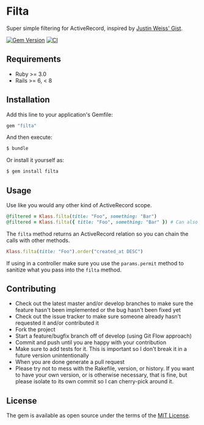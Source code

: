 # Filta

Super simple filtering for ActiveRecord, inspired by [Justin Weiss' Gist](https://gist.github.com/justinweiss/9065666).

[![Gem Version](https://badge.fury.io/rb/filta.svg)](https://badge.fury.io/rb/filta)
[![CI](https://github.com/boxt/filta/actions/workflows/ci.yml/badge.svg)](https://github.com/boxt/filta/actions/workflows/ci.yml)

## Requirements

- Ruby >= 3.0
- Rails >= 6, < 8

## Installation

Add this line to your application's Gemfile:

```ruby
gem "filta"
```

And then execute:

```bash
$ bundle
```

Or install it yourself as:

```bash
$ gem install filta
```

## Usage

Use like you would any other kind of ActiveRecord scope.

```ruby
@filtered = Klass.filta(title: "Foo", something: "Bar")
@filtered = Klass.filta({ title: "Foo", something: "Bar" }) # Can also use with hash
```

The `filta` method returns an ActiveRecord relation so you can chain the calls with other methods.

```ruby
Klass.filta(title: "Foo").order("created_at DESC")
```

If using in a controller make sure you use the `params.permit` method to sanitize what you pass into the `filta` method.

## Contributing

- Check out the latest master and/or develop branches to make sure the feature hasn't been implemented or the bug hasn't been fixed yet
- Check out the issue tracker to make sure someone already hasn't requested it and/or contributed it
- Fork the project
- Start a feature/bugfix branch off of develop (using Git Flow approach)
- Commit and push until you are happy with your contribution
- Make sure to add tests for it. This is important so I don't break it in a future version unintentionally
- When you are done generate a pull request
- Please try not to mess with the Rakefile, version, or history. If you want to have your own version, or is otherwise necessary, that is fine, but please isolate to its own commit so I can cherry-pick around it.

## License

The gem is available as open source under the terms of the [MIT License](http://opensource.org/licenses/MIT).
